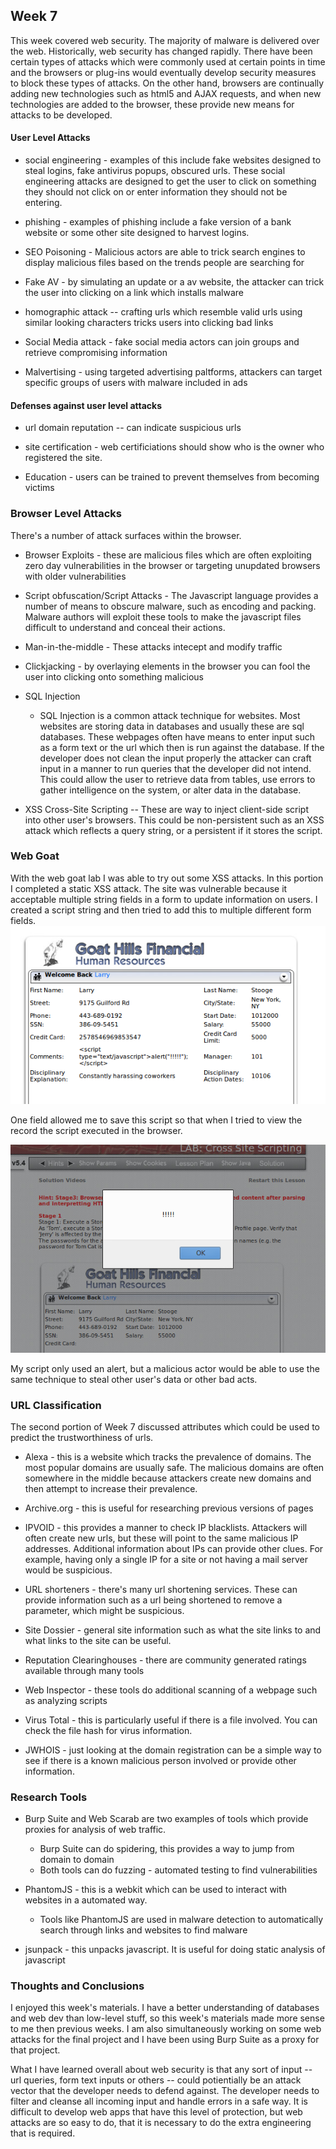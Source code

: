 ## Week 7

This week covered web security. The majority of malware is delivered over the web.  Historically, web security has changed rapidly.  There have been certain types of attacks which were commonly used at certain points in time and the browsers or plug-ins would eventually develop security measures to block these types of attacks.  On the other hand, browsers are continually adding new technologies such as html5 and AJAX requests, and when new technologies are added to the browser, these provide new means for attacks to be developed.

#### User Level Attacks

* social engineering - examples of this include fake websites designed to steal logins, fake antivirus popups, obscured urls.  These social engineering attacks are designed to get the user to click on something they should not click on or enter information they should not be entering.

* phishing - examples of phishing include a fake version of a bank website or some other site designed to harvest logins.

* SEO Poisoning - Malicious actors are able to trick search engines to display malicious files based on the trends people are searching for

* Fake AV - by simulating an update or a av website, the attacker can trick the user into clicking on a link which installs malware

* homographic attack -- crafting urls which resemble valid urls using similar looking characters tricks users into clicking bad links

* Social Media attack - fake social media actors can join groups and retrieve compromising information

* Malvertising - using targeted advertising paltforms, attackers can target specific groups of users with malware included in ads

#### Defenses against user level attacks

* url domain reputation -- can indicate suspicious urls

* site certification - web certificiations should show who is the owner who registered the site.

* Education - users can be trained to prevent themselves from becoming victims



### Browser Level Attacks

There's a number of attack surfaces within the browser.

* Browser Exploits - these are malicious files which are often exploiting zero day vulnerabilities in the browser or targeting unupdated browsers with older vulnerabilities

* Script obfuscation/Script Attacks - The Javascript language provides a number of means to obscure malware, such as encoding and packing.  Malware authors will exploit these tools to make the javascript files difficult to understand and conceal their actions.

* Man-in-the-middle - These attacks intecept and modify traffic

* Clickjacking - by overlaying elements in the browser you can fool the user into clicking onto something malicious

* SQL Injection
    * SQL Injection is a common attack technique for websites.  Most websites are storing data in databases and usually these are sql databases.  These webpages often have means to enter input such as a form text or the url which then is run against the database.  If the developer does not clean the input properly the attacker can craft input in a manner to run queries that the developer did not intend.  This could allow the user to retrieve data from tables, use errors to gather intelligence on the system, or alter data in the database.

* XSS Cross-Site Scripting -- These are way to inject client-side script into other user's browsers.  This could be non-persistent such as an XSS attack which reflects a query string, or a persistent if it stores the script.


### Web Goat

With the web goat lab I was able to try out some XSS attacks.  In this portion I completed a static XSS attack.  The site was vulnerable because it acceptable multiple string fields in a form to update information on users.  I created a script string and then tried to add this to multiple different form fields.
![alt text](./goatlab1.png "g1")

One field allowed me to save this script so that when I tried to view the record the script executed in the browser.

![alt text](./goatlab2.png "g2")

My script only used an alert, but a malicious actor would be able to use the same technique to steal other user's data or other bad acts.



### URL Classification

The second portion of Week 7 discussed attributes which could be used to predict the trustworthiness of urls.

* Alexa - this is a website which tracks the prevalence of domains.  The most popular domains are usually safe.  The malicious domains are often somewhere in the middle because attackers create new domains and then attempt to increase their prevalence.

* Archive.org  - this is useful for researching previous versions of pages

* IPVOID - this provides a manner to check IP blacklists.  Attackers will often create new urls, but these will point to the same malicious IP addresses.  Additional information about IPs can provide other clues.  For example, having only a single IP for a site or not having a mail server would be suspicious.

* URL shorteners - there's many url shortening services.  These can provide information such as a url being shortened to remove a parameter, which might be suspicious.

* Site Dossier - general site information such as what the site links to and what links to the site can be useful.

* Reputation Clearinghouses - there are community generated ratings available through many tools

* Web Inspector - these tools do additional scanning of a webpage such as analyzing scripts

* Virus Total - this is particularly useful if there is a file involved.  You can check the file hash for virus information.

* JWHOIS - just looking at the domain registration can be a simple way to see if there is a known malicious person involved or provide other information.


### Research Tools

* Burp Suite and Web Scarab are two examples of tools which provide proxies for analysis of web traffic.
    * Burp Suite can do spidering, this provides a way to jump from domain to domain
    * Both tools can do fuzzing - automated testing to find vulnerabilities

* PhantomJS - this is a webkit which can be used to interact with websites in a automated way.
    * Tools like PhantomJS are used in malware detection to automatically search through links and websites to find malware

* jsunpack - this unpacks javascript. It is useful for doing static analysis of javascript




### Thoughts and Conclusions

I enjoyed this week's materials. I have a better understanding of databases and web dev than low-level stuff, so this week's materials made more sense to me then previous weeks.  I am also simultaneously working on some web attacks for the final project and I have been using Burp Suite as a proxy for that project.  

What I have learned overall about web security is that any sort of input -- url queries, form text inputs or others -- could potientially be an attack vector that the developer needs to defend against.  The developer needs to filter and cleanse all incoming input and handle errors in a safe way.  It is difficult to develop web apps that have this level of protection, but web attacks are so easy to do, that it is necessary to do the extra engineering that is required.



